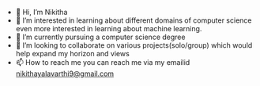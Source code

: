 - 👋 Hi, I’m Nikitha
- 👀 I’m interested in learning about different domains of computer science even more interested in learning about machine learning.
- 🌱 I’m currently pursuing a computer science degree
- 💞️ I’m looking to collaborate on various projects(solo/group) which would help expand my horizon and views
- 📫 How to reach me you can reach me via my emailid nikithayalavarthi9@gmail.com

<!---
Yalavarthi-Nikitha/Yalavarthi-Nikitha is a ✨ special ✨ repository because its `README.md` (this file) appears on your GitHub profile.
You can click the Preview link to take a look at your changes.
--->

